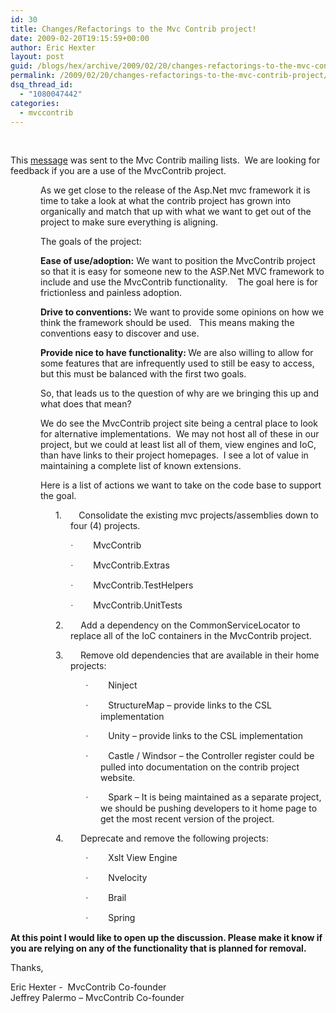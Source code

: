 ```yaml
---
id: 30
title: Changes/Refactorings to the Mvc Contrib project!
date: 2009-02-20T19:15:59+00:00
author: Eric Hexter
layout: post
guid: /blogs/hex/archive/2009/02/20/changes-refactorings-to-the-mvc-contrib-project.aspx
permalink: /2009/02/20/changes-refactorings-to-the-mvc-contrib-project/
dsq_thread_id:
  - "1080047442"
categories:
  - mvccontrib
---
```

&#160;

This <a href="http://groups.google.com/group/mvccontrib-discuss/browse_thread/thread/f0f43b4436908411?hl=en" target="_blank">message</a> was sent to the Mvc Contrib mailing lists.&#160; We are looking for feedback if you are a use of the MvcContrib project.


<span class="Apple-style-span"> 

<div>
  <p style="margin-left: 0.5in">
    As we get close to the release of the Asp.Net mvc framework it is time to take a look at what the contrib project has grown into organically and match that up with what we want to get out of the project to make sure everything is aligning.
  </p>
  
  <p style="margin-left: 0.5in">
    The goals of the project:
  </p>
  
  <p style="margin-left: 0.5in">
    <b>Ease of use/adoption:</b><span class="Apple-converted-space">&#160;</span>We want to position the MvcContrib project so that it is easy for someone new to the ASP.Net MVC framework to include and use the MvcContrib functionality.<span>&#160;&#160; <span class="Apple-converted-space">&#160;</span></span>The goal here is for frictionless and painless adoption.
  </p>
  
  <p style="margin-left: 0.5in">
    <b>Drive to conventions:</b><span class="Apple-converted-space">&#160;</span>We want to provide some opinions on how we think the framework should be used.<span class="Apple-converted-space">&#160;</span><span>&#160;</span><span>&#160;</span>This means making the conventions easy to discover and use.
  </p>
  
  <p style="margin-left: 0.5in">
    <b>Provide nice to have functionality:<span class="Apple-converted-space">&#160;</span></b>We are also willing to allow for some features that are infrequently used to still be easy to access, but this must be balanced with the first two goals.<span>&#160; </span>
  </p>
  
  <p style="margin-left: 0.5in">
    So, that leads us to the question of why are we bringing this up and what does that mean?
  </p>
  
  <p style="margin-left: 0.5in">
    We do see the MvcContrib project site being a central place to look for alternative implementations.<span>&#160;<span class="Apple-converted-space">&#160;</span></span>We may not host all of these in our project, but we could at least list all of them, view engines and IoC, than have links to their project homepages.<span>&#160;<span class="Apple-converted-space">&#160;</span></span>I see a lot of value in maintaining a complete list of known extensions.
  </p>
  
  <p style="margin-left: 0.5in">
    Here is a list of actions we want to take on the code base to support the goal.
  </p>
  
  <p style="margin-left: 1in;text-indent: -0.25in">
    <span><span>1.<span>&#160;&#160;&#160;&#160;&#160; <span class="Apple-converted-space">&#160;</span></span></span></span>Consolidate the existing mvc projects/assemblies down to four (4) projects.
  </p>
  
  <p style="margin-left: 1.25in;text-indent: -0.25in">
    <span style="font-family: symbol"><span>·<span>&#160;&#160;&#160;&#160;&#160;&#160;&#160; <span class="Apple-converted-space">&#160;</span></span></span></span>MvcContrib
  </p>
  
  <p style="margin-left: 1.25in;text-indent: -0.25in">
    <span style="font-family: symbol"><span>·<span>&#160;&#160;&#160;&#160;&#160;&#160;&#160; <span class="Apple-converted-space">&#160;</span></span></span></span>MvcContrib.Extras
  </p>
  
  <p style="margin-left: 1.25in;text-indent: -0.25in">
    <span style="font-family: symbol"><span>·<span>&#160;&#160;&#160;&#160;&#160;&#160;&#160; <span class="Apple-converted-space">&#160;</span></span></span></span>MvcContrib.TestHelpers
  </p>
  
  <p style="margin-left: 1.25in;text-indent: -0.25in">
    <span style="font-family: symbol"><span>·<span>&#160;&#160;&#160;&#160;&#160;&#160;&#160; <span class="Apple-converted-space">&#160;</span></span></span></span>MvcContrib.UnitTests
  </p>
  
  <p style="margin-left: 1in;text-indent: -0.25in">
    <span><span>2.<span>&#160;&#160;&#160;&#160;&#160; <span class="Apple-converted-space">&#160;</span></span></span></span>Add a dependency on the CommonServiceLocator to replace all of the IoC containers in the MvcContrib project.
  </p>
  
  <p style="margin-left: 1in;text-indent: -0.25in">
    <span><span>3.<span>&#160;&#160;&#160;&#160;&#160; <span class="Apple-converted-space">&#160;</span></span></span></span>Remove old dependencies that are available in their home projects:
  </p>
  
  <p style="margin-left: 1.5in;text-indent: -0.25in">
    <span style="font-family: symbol"><span>·<span>&#160;&#160;&#160;&#160;&#160;&#160;&#160; <span class="Apple-converted-space">&#160;</span></span></span></span>Ninject
  </p>
  
  <p style="margin-left: 1.5in;text-indent: -0.25in">
    <span style="font-family: symbol"><span>·<span>&#160;&#160;&#160;&#160;&#160;&#160;&#160; <span class="Apple-converted-space">&#160;</span></span></span></span>StructureMap – provide links to the CSL implementation
  </p>
  
  <p style="margin-left: 1.5in;text-indent: -0.25in">
    <span style="font-family: symbol"><span>·<span>&#160;&#160;&#160;&#160;&#160;&#160;&#160; <span class="Apple-converted-space">&#160;</span></span></span></span>Unity – provide links to the CSL implementation
  </p>
  
  <p style="margin-left: 1.5in;text-indent: -0.25in">
    <span style="font-family: symbol"><span>·<span>&#160;&#160;&#160;&#160;&#160;&#160;&#160; <span class="Apple-converted-space">&#160;</span></span></span></span>Castle / Windsor – the Controller register could be pulled into documentation on the contrib project website.
  </p>
  
  <p style="margin-left: 1.5in;text-indent: -0.25in">
    <span style="font-family: symbol"><span>·<span>&#160;&#160;&#160;&#160;&#160;&#160;&#160; <span class="Apple-converted-space">&#160;</span></span></span></span>Spark – It is being maintained as a separate project, we should be pushing developers to it home page to get the most recent version of the project.
  </p>
  
  <p style="margin-left: 1in;text-indent: -0.25in">
    <span><span>4.<span>&#160;&#160;&#160;&#160;&#160; <span class="Apple-converted-space">&#160;</span></span></span></span>Deprecate and remove the following projects:
  </p>
  
  <p style="margin-left: 1.5in;text-indent: -0.25in">
    <span style="font-family: symbol"><span>·<span>&#160;&#160;&#160;&#160;&#160;&#160;&#160; <span class="Apple-converted-space">&#160;</span></span></span></span>Xslt View Engine
  </p>
  
  <p style="margin-left: 1.5in;text-indent: -0.25in">
    <span style="font-family: symbol"><span>·<span>&#160;&#160;&#160;&#160;&#160;&#160;&#160; <span class="Apple-converted-space">&#160;</span></span></span></span>Nvelocity
  </p>
  
  <p style="margin-left: 1.5in;text-indent: -0.25in">
    <span style="font-family: symbol"><span>·<span>&#160;&#160;&#160;&#160;&#160;&#160;&#160; <span class="Apple-converted-space">&#160;</span></span></span></span>Brail
  </p>
  
  <p style="margin-left: 1.5in;text-indent: -0.25in">
    <span style="font-family: symbol"><span>·<span>&#160;&#160;&#160;&#160;&#160;&#160;&#160; <span class="Apple-converted-space">&#160;</span></span></span></span>Spring
  </p>
  
  <p>
    <span style="font-weight: bold">At this point I would like to open up the discussion. Please make it know if you are relying on any of the functionality that is planned for removal.</span>
  </p></p>
</div>

<p>
  Thanks,
</p>

<div>
  Eric Hexter -&#160; MvcContrib Co-founder
</div>

<div>
  Jeffrey Palermo &#8211; MvcContrib Co-founder
</div>

<p>
  </span>
</p>